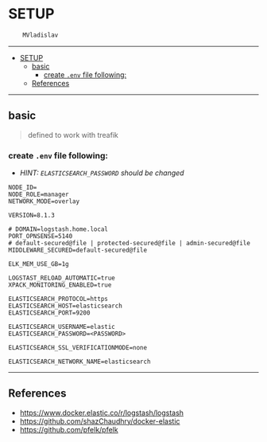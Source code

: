 # SETUP

```sh
    MVladislav
```

---

- [SETUP](#setup)
  - [basic](#basic)
    - [create `.env` file following:](#create-env-file-following)
  - [References](#references)

---

## basic

> defined to work with treafik

### create `.env` file following:

- _HINT: `ELASTICSEARCH_PASSWORD` should be changed_

```env
NODE_ID=
NODE_ROLE=manager
NETWORK_MODE=overlay

VERSION=8.1.3

# DOMAIN=logstash.home.local
PORT_OPNSENSE=5140
# default-secured@file | protected-secured@file | admin-secured@file
MIDDLEWARE_SECURED=default-secured@file

ELK_MEM_USE_GB=1g

LOGSTAST_RELOAD_AUTOMATIC=true
XPACK_MONITORING_ENABLED=true

ELASTICSEARCH_PROTOCOL=https
ELASTICSEARCH_HOST=elasticsearch
ELASTICSEARCH_PORT=9200

ELASTICSEARCH_USERNAME=elastic
ELASTICSEARCH_PASSWORD=<PASSWORD>

ELASTICSEARCH_SSL_VERIFICATIONMODE=none

ELASTICSEARCH_NETWORK_NAME=elasticsearch
```

---

## References

- <https://www.docker.elastic.co/r/logstash/logstash>
- <https://github.com/shazChaudhry/docker-elastic>
- <https://github.com/pfelk/pfelk>
